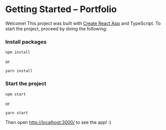 # Getting Started – Portfolio

Welcome! This project was built with [Create React App](https://github.com/facebook/create-react-app) and TypeScript. To start the project, proceed by doing the following:

### Install packages

```
npm install
```

or

```
yarn install
```

### Start the project

```
npm start
```

or

```
yarn start
```

Then open [http://localhost:3000/](http://localhost:3000/) to see the app! :)
